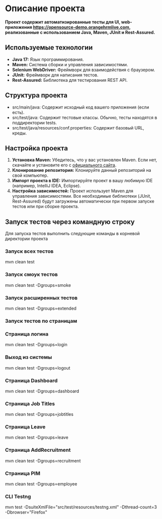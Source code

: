 # Описание проекта
**Проект содержит автоматизированные тесты для UI, web-приложения https://opensource-demo.orangehrmlive.com, реализованные с использованием Java, Maven, JUnit и Rest-Assured.**

## Используемые технологии
- **Java 17:** Язык программирования.
- **Maven:** Система сборки и управления зависимостями.
- **Selenium WebDriver:** Фреймворк для взаимодействия с браузером. 
- **JUnit:** Фреймворк для написания тестов.
- **Rest-Assured:** Библиотека для тестирования REST API.

## Структура проекта
- src/main/java: Содержит исходный код вашего приложения (если есть).
- src/test/java: Содержит тестовые классы. Обычно, тесты находятся в поддиректории tests.
- src/test/java/resources/conf.properties: Содержит базовый URL, креды.

## Настройка проекта

1.  **Установка Maven:** Убедитесь, что у вас установлен Maven. Если нет, скачайте и установите его с [официального сайта](https://maven.apache.org/download.cgi).
2.  **Клонирование репозитория:**  Клонируйте данный репозиторий на свой компьютер.
3.  **Импорт проекта в IDE:**  Импортируйте проект в вашу любимую IDE (например, IntelliJ IDEA, Eclipse).
4.  **Настройка зависимостей:** Проект использует Maven для управления зависимостями. Все необходимые библиотеки (JUnit, Rest-Assured) будут загружены автоматически при первом запуске тестов или при сборке проекта.

## Запуск тестов через командную строку
Для запуска тестов выполнить следующие команды в корневой директории проекта 
### Запуск всех тестов
mvn clean test
### Запуск смоук тестов
mvn clean test -Dgroups=smoke
### Запуск расширенных тестов
mvn clean test -Dgroups=extended
### Запуск тестов по страницам
### Страница логина
mvn clean test -Dgroups=login
### Выход из системы
mvn clean test -Dgroups=logout
### Страница Dashboard
mvn clean test -Dgroups=dashboard
### Страница Job Titles
mvn clean test -Dgroups=jobtitles
### Страница Leave
mvn clean test -Dgroups=leave
### Страница AddRecruitment
mvn clean test -Dgroups=recruitment
### Страница PIM
mvn clean test -Dgroups=employee



### CLI Testng
mvn test -DsuiteXmlFile="src/test/resources/testng.xml" -Dthread-count=3 -Dbrowser="Firefox"



  

